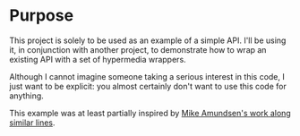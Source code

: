 # Purpose

This project is solely to be used as an example of a simple API.  I'll
be using it, in conjunction with another project, to demonstrate how
to wrap an existing API with a set of hypermedia wrappers.

Although I cannot imagine someone taking a serious interest in this
code, I just want to be explicit: you almost certainly don't want to
use this code for anything.

This example was at least partially inspired by
[Mike Amundsen's work along similar lines](https://github.com/LCHBook/todo-hyper).
